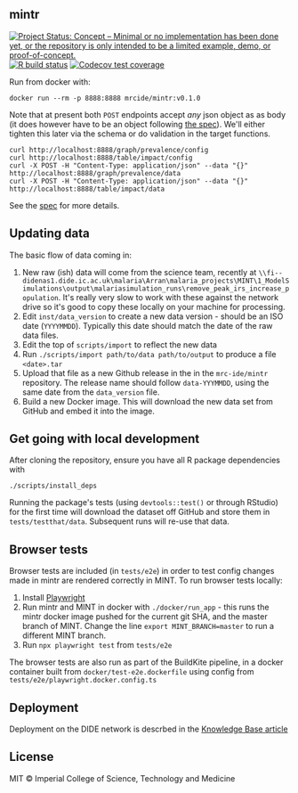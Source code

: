 ## mintr

<!-- badges: start -->
[![Project Status: Concept – Minimal or no implementation has been done yet, or the repository is only intended to be a limited example, demo, or proof-of-concept.](https://www.repostatus.org/badges/latest/concept.svg)](https://www.repostatus.org/#concept)
[![R build status](https://github.com/mrc-ide/mintr/workflows/R-CMD-check/badge.svg)](https://github.com/mrc-ide/mintr/actions)
[![Codecov test coverage](https://codecov.io/gh/mrc-ide/mintr/branch/master/graph/badge.svg)](https://codecov.io/gh/mrc-ide/mintr?branch=master)
<!-- badges: end -->

Run from docker with:

```
docker run --rm -p 8888:8888 mrcide/mintr:v0.1.0
```

Note that at present both `POST` endpoints accept *any* json object as as body (it does however have to be an object following [the spec](inst/schema/Data.schema.json)).  We'll either tighten this later via the schema or do validation in the target functions.

```
curl http://localhost:8888/graph/prevalence/config
curl http://localhost:8888/table/impact/config
curl -X POST -H "Content-Type: application/json" --data "{}" http://localhost:8888/graph/prevalence/data
curl -X POST -H "Content-Type: application/json" --data "{}" http://localhost:8888/table/impact/data
```

See the [spec](inst/schema/spec.md) for more details.

## Updating data

The basic flow of data coming in:

1. New raw (ish) data will come from the science team, recently at `\\fi--didenas1.dide.ic.ac.uk\malaria\Arran\malaria_projects\MINT\1_ModelSimulations\output\malariasimulation_runs\remove_peak_irs_increase_population`. It's really very slow to work with these against the network drive so it's good to copy these locally on your machine for processing.
1. Edit `inst/data_version` to create a new data version - should be an ISO date (`YYYYMMDD`). Typically this date should match the date of the raw data files.
1. Edit the top of `scripts/import` to reflect the new data
1. Run `./scripts/import path/to/data path/to/output` to produce a file `<date>.tar`
1. Upload that file as a new Github release in the in the `mrc-ide/mintr` repository. The release name should follow `data-YYYMMDD`, using the same date from the `data_version` file.
1. Build a new Docker image. This will download the new data set from GitHub and embed it into the image.

## Get going with local development

After cloning the repository, ensure you have all R package dependencies with

```
./scripts/install_deps
```

Running the package's tests (using `devtools::test()` or through RStudio) for the first time will download the dataset off GitHub and store them in `tests/testthat/data`. Subsequent runs will re-use that data.

## Browser tests

Browser tests are included (in `tests/e2e`) in order to test config changes made in mintr are rendered correctly in MINT. To run browser tests locally:
1. Install [Playwright](https://playwright.dev/docs/intro#installing-playwright)
2. Run mintr and MINT in docker with `./docker/run_app` - this runs the mintr docker image pushed for the current git SHA, and the master branch of MINT. Change the line `export MINT_BRANCH=master` to run a different MINT branch. 
3. Run `npx playwright test` from `tests/e2e`

The browser tests are also run as part of the BuildKite pipeline, in a docker container built from `docker/test-e2e.dockerfile` using config from `tests/e2e/playwright.docker.config.ts`


## Deployment

Deployment on the DIDE network is descrbed in the [Knowledge Base article](https://mrc-ide.myjetbrains.com/youtrack/articles/mrc-A-10/MINT---mintr#server)


## License

MIT © Imperial College of Science, Technology and Medicine
